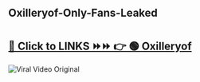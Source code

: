 
 ## Oxilleryof-Only-Fans-Leaked

# <h2><a href="https://clipsfans.com/Oxilleryof&ref=git">🔗 Click to LINKS ⏩⏩ 👉 🟢 Oxilleryof </a></h2>

<a href="https://clipsfans.com/Oxilleryof&ref=git" rel="nofollow" data-target="animated-image.originalLink"><img src="https://i.ibb.co.com/xMMVF88/686577567.gif" alt="Viral Video Original" style="max-width: 100%; display: inline-block;" data-target="animated-image.originalImage"></a>
